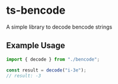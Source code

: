 # ts-bencode

A simple library to decode bencode strings

## Example Usage

```typescript
import { decode } from "./bencode";

const result = decode("i-3e");
// result: -3
```
